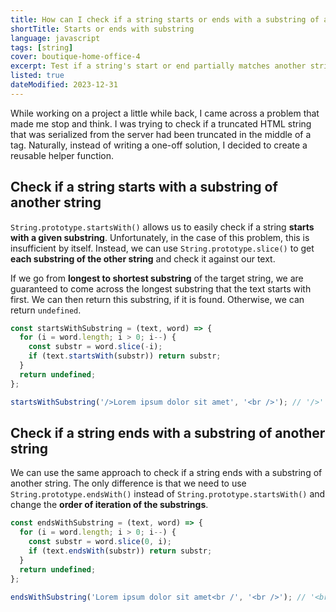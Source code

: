 ```yaml
---
title: How can I check if a string starts or ends with a substring of another string using JavaScript?
shortTitle: Starts or ends with substring
language: javascript
tags: [string]
cover: boutique-home-office-4
excerpt: Test if a string's start or end partially matches another string.
listed: true
dateModified: 2023-12-31
---
```


While working on a project a little while back, I came across a problem that made me stop and think. I was trying to check if a truncated HTML string that was serialized from the server had been truncated in the middle of a tag. Naturally, instead of writing a one-off solution, I decided to create a reusable helper function.

## Check if a string starts with a substring of another string

`String.prototype.startsWith()` allows us to easily check if a string **starts with a given substring**. Unfortunately, in the case of this problem, this is insufficient by itself. Instead, we can use `String.prototype.slice()` to get **each substring of the other string** and check it against our text.

If we go from **longest to shortest substring** of the target string, we are guaranteed to come across the longest substring that the text starts with first. We can then return this substring, if it is found. Otherwise, we can return `undefined`.

```js
const startsWithSubstring = (text, word) => {
  for (i = word.length; i > 0; i--) {
    const substr = word.slice(-i);
    if (text.startsWith(substr)) return substr;
  }
  return undefined;
};

startsWithSubstring('/>Lorem ipsum dolor sit amet', '<br />'); // '/>'
```

## Check if a string ends with a substring of another string

We can use the same approach to check if a string ends with a substring of another string. The only difference is that we need to use `String.prototype.endsWith()` instead of `String.prototype.startsWith()` and change the **order of iteration of the substrings**.

```js
const endsWithSubstring = (text, word) => {
  for (i = word.length; i > 0; i--) {
    const substr = word.slice(0, i);
    if (text.endsWith(substr)) return substr;
  }
  return undefined;
};

endsWithSubstring('Lorem ipsum dolor sit amet<br /', '<br />'); // '<br /'
```
